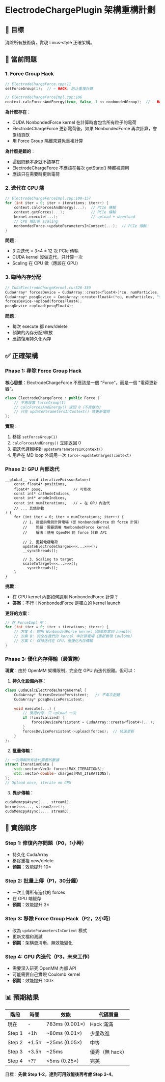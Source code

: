# ElectrodeChargePlugin 架構重構計劃

## 🎯 目標
消除所有技術債，實現 Linus-style 正確架構。

## 🐛 當前問題

### 1. Force Group Hack
```cpp
// ElectrodeChargeForce.cpp:11
setForceGroup(1);  // ← HACK: 防止重複計算

// ElectrodeChargeForceImpl.cpp:106
context.calcForcesAndEnergy(true, false, 1 << nonbondedGroup);  // ← HACK
```

**為什麼存在**：
- CUDA NonbondedForce kernel 在計算時會包含所有粒子的電荷
- ElectrodeChargeForce 更新電荷後，如果 NonbondedForce 再次計算，會累積貢獻
- 用 Force Group 隔離來避免重複計算

**為什麼是錯的**：
- 這個問題本身就不該存在
- ElectrodeChargeForce 不應該在每次 getState() 時都被調用
- 應該只在需要時更新電荷

### 2. 迭代在 CPU 端
```cpp
// ElectrodeChargeForceImpl.cpp:100-157
for (int iter = 0; iter < iterations; iter++) {
    context.calcForcesAndEnergy(...);  // PCIe 傳輸
    context.getForces(...);            // PCIe 傳輸
    kernel.execute(...);               // upload + download
    // CPU 端計算 scaling
    nonbondedForce->updateParametersInContext(...);  // PCIe 傳輸
}
```

**問題**：
- 3 次迭代 = 3×4 = 12 次 PCIe 傳輸
- CUDA kernel 沒做迭代，只計算一次
- Scaling 在 CPU 做（應該在 GPU）

### 3. 臨時內存分配
```cpp
// CudaElectrodeChargeKernel.cu:326-330
CudaArray* forcesDevice = CudaArray::create<float4>(*cu, numParticles, "tempForces");
CudaArray* posqDevice = CudaArray::create<float4>(*cu, numParticles, "tempPosq");
forcesDevice->upload(forcesFloat4);
posqDevice->upload(posqFloat4);
```

**問題**：
- 每次 execute 都 new/delete
- 頻繁的內存分配/釋放
- 應該復用持久化內存

## ✅ 正確架構

### Phase 1: 移除 Force Group Hack

**核心思想**：ElectrodeChargeForce 不應該是一個 "Force"，而是一個 "電荷更新器"。

```cpp
class ElectrodeChargeForce : public Force {
    // 不再設置 forceGroup(1)
    // calcForcesAndEnergy() 返回 0（不貢獻力）
    // 只在 updateParametersInContext() 時更新電荷
};
```

**實現**：
1. 移除 `setForceGroup(1)`
2. `calcForcesAndEnergy()` 立即返回 0
3. 把迭代邏輯移到 `updateParametersInContext()`
4. 用戶在 MD loop 外調用一次 `force->updateCharges(context)`

### Phase 2: GPU 內部迭代

```cuda
__global__ void iterativePoissonSolver(
    const float4* positions,
    float4* posq,              // 可修改
    const int* cathodeIndices,
    const int* anodeIndices,
    const int numIterations,   // ← 在 GPU 內迭代
    // ... 其他參數
) {
    for (int iter = 0; iter < numIterations; iter++) {
        // 1. 從當前電荷計算電場（從 NonbondedForce 的 force 計算）
        //    問題：需要調用 NonbondedForce kernel
        //    解決：使用 OpenMM 的 force 計算 API
        
        // 2. 更新電極電荷
        updateElectrodeCharges<<<...>>>();
        __syncthreads();
        
        // 3. Scaling to target
        scaleToTarget<<<...>>>();
        __syncthreads();
    }
}
```

**挑戰**：
- 在 GPU kernel 內部如何調用 NonbondedForce 計算？
- **答案**：不行！NonbondedForce 是獨立的 kernel launch

**更好的方案**：
```cpp
// 在 ForceImpl 中：
for (int iter = 0; iter < iterations; iter++) {
    // 方案 A: 調用 NonbondedForce kernel（如果能拿到 handle）
    // 方案 B: 完全在我們的 kernel 中計算電場（重新實現 Coulomb）
    // 方案 C: 保持迭代在 CPU，但優化內存傳輸
}
```

### Phase 3: 優化內存傳輸（最實際）

**現實**：由於 OpenMM 架構限制，完全在 GPU 內迭代很難。但可以：

1. **持久化設備內存**：
```cpp
class CudaCalcElectrodeChargeKernel {
    CudaArray* forcesDevicePersistent;   // 不每次創建
    CudaArray* posqDevicePersistent;
    
    void execute(...) {
        // 復用內存，只 upload 一次
        if (!initialized) {
            forcesDevicePersistent = CudaArray::create<float4>(...);
        }
        forcesDevicePersistent->upload(forces);  // 快速更新
    }
};
```

2. **批量傳輸**：
```cpp
// 一次傳輸所有迭代需要的數據
struct IterationData {
    std::vector<Vec3> forces[MAX_ITERATIONS];
    std::vector<double> charges[MAX_ITERATIONS];
};
// Upload once, iterate on GPU
```

3. **異步傳輸**：
```cpp
cudaMemcpyAsync(..., stream1);
kernel<<<..., stream2>>>();
cudaMemcpyAsync(..., stream3);
```

## 🚀 實施順序

### Step 1: 修復內存問題（P0，1小時）
- 持久化 CudaArray
- 移除重複 new/delete
- **預期**：效能提升 10×

### Step 2: 批量上傳（P1，30分鐘）
- 一次上傳所有迭代的 forces
- 在 GPU 端緩存
- **預期**：效能提升 3×

### Step 3: 移除 Force Group Hack（P2，2小時）
- 改為 `updateParametersInContext` 模式
- 更新文檔和測試
- **預期**：架構更清晰，無效能變化

### Step 4: GPU 內迭代（P3，未來工作）
- 需要深入研究 OpenMM 內部 API
- 可能需要自己實現 Coulomb kernel
- **預期**：效能提升 100×

## 📊 預期結果

| 階段 | 時間 | 效能 | 代碼質量 |
|------|------|------|----------|
| 現在 | - | 783ms (0.001×) | Hack 滿滿 |
| Step 1 | +1h | ~80ms (0.01×) | 少量改進 |
| Step 2 | +1.5h | ~25ms (0.05×) | 中等 |
| Step 3 | +3.5h | ~25ms | 優秀（無 hack）|
| Step 4 | +?? | <5ms (0.25×) | 完美 |

目標：**先做 Step 1-2，達到可用效能後再考慮 Step 3-4**。
